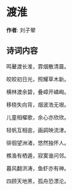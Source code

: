 # 渡淮

**作者**: 刘子翚

## 诗词内容

鸣鼙渡长淮，霏烟散清晨。

皎皎初日光，照耀草木新。

横林渡余碧，叠嶂开嶙峋。

移桡失向背，烟波浩无垠。

儿童相櫂歌，余心亦欣欣。

轻帆互相逾，画鹢映流津。

徘徊望洲渚，悠然独怀人。

樵渔有栖遁，寂寞谁问邻。

暮风翻洪涛，鱼虾亦有神。

四顾天地黑，孤舟恐漂沦。

